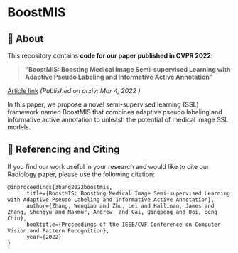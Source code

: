 # BoostMIS


## 📄 About

This repository contains **code for our paper published in CVPR 2022**:

> **"BoostMIS: Boosting Medical Image Semi-supervised Learning with Adaptive Pseudo Labeling and Informative Active Annotation"**


<div align=center><src="imgs/framework.png"></div>

[Article link](https://arxiv.org/abs/2203.02533) _(Published on arxiv: Mar 4, 2022 )_

In this paper, we propose a novel semi-supervised learning (SSL) framework named BoostMIS that combines adaptive pseudo labeling and informative active annotation to unleash the potential of medical image SSL models.

## 🤝 Referencing and Citing 

If you find our work useful in your research and would like to cite our Radiology paper, please use the following citation:

```
@inproceedings{zhang2022boostmis,
      title={BoostMIS: Boosting Medical Image Semi-supervised Learning with Adaptive Pseudo Labeling and Informative Active Annotation}, 
      author={Zhang, Wenqiao and Zhu, Lei and Hallinan, James and Zhang, Shengyu and Makmur, Andrew  and Cai, Qingpeng and Ooi, Beng Chin},
      booktitle={Proceedings of the IEEE/CVF Conference on Computer Vision and Pattern Recognition},
      year={2022}
}
```
